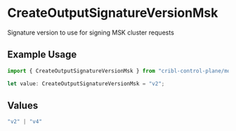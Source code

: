 # CreateOutputSignatureVersionMsk

Signature version to use for signing MSK cluster requests

## Example Usage

```typescript
import { CreateOutputSignatureVersionMsk } from "cribl-control-plane/models/operations";

let value: CreateOutputSignatureVersionMsk = "v2";
```

## Values

```typescript
"v2" | "v4"
```